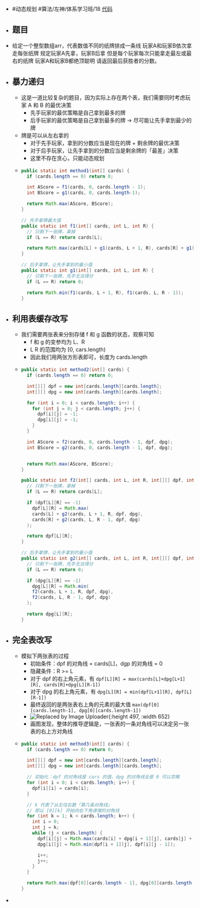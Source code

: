- #动态规划 #算法/左神/体系学习班/18 [代码](https://github.com/singee-study/algorithm-java/blob/master/zuo-algorithm-2020/class18/Code02.java)
- ## 题目
- 给定一个整型数组arr，代表数值不同的纸牌排成一条线
  玩家A和玩家B依次拿走每张纸牌
  规定玩家A先拿，玩家B后拿
  但是每个玩家每次只能拿走最左或最右的纸牌
  玩家A和玩家B都绝顶聪明
  请返回最后获胜者的分数。
- ## 暴力递归
	- 这是一道比较复杂的题目，因为实际上存在两个表，我们需要同时考虑玩家 A 和 B 的最优决策
		- 先手玩家的最优策略是自己拿到最多的牌
		- 后手玩家的最优策略是自己拿到最多的牌 -> 尽可能让先手拿到最少的牌
	- 牌是可以从左右拿的
		- 对于先手玩家，拿到的分数应当是现在的牌 + 剩余牌的最优决策
		- 对于后手玩家，让先手拿到的分数应当是剩余牌的「最差」决策
		- 这里不存在贪心，只能动态规划
	- ```java
	  public static int method1(int[] cards) {
	    if (cards.length == 0) return 0;
	  
	    int AScore = f1(cards, 0, cards.length - 1);
	    int BScore = g1(cards, 0, cards.length-1);
	  
	    return Math.max(AScore, BScore);
	  }
	  
	  // 先手拿牌最大值
	  public static int f1(int[] cards, int L, int R) {
	    // 只剩下一张牌，拿掉
	    if (L == R) return cards[L];
	  
	    return Math.max(cards[L] + g1(cards, L + 1, R), cards[R] + g1(cards, L, R - 1));
	  }
	  
	  // 后手拿牌，让先手拿到的最小值
	  public static int g1(int[] cards, int L, int R) {
	    // 只剩下一张牌，先手无法得分
	    if (L == R) return 0;
	  
	    return Math.min(f1(cards, L + 1, R), f1(cards, L, R - 1));
	  }
	  ```
- ## 利用表缓存改写
	- 我们需要两张表来分别存储 f 和 g 函数的状态，观察可知
		- f 和 g 的变参均为 L、R
		- L R 的范围均为 [0, cars.length)
		- 因此我们用两张方形表即可，长度为 cards.length
	- ```java
	  public static int method2(int[] cards) {
	    if (cards.length == 0) return 0;
	  
	    int[][] dpf = new int[cards.length][cards.length];
	    int[][] dpg = new int[cards.length][cards.length];
	  
	    for (int i = 0; i < cards.length; i++) {
	      for (int j = 0; j < cards.length; j++) {
	        dpf[i][j] = -1;
	        dpg[i][j] = -1;
	      }
	    }
	  
	    int AScore = f2(cards, 0, cards.length - 1, dpf, dpg);
	    int BScore = g2(cards, 0, cards.length - 1, dpf, dpg);
	  
	  
	    return Math.max(AScore, BScore);
	  }
	  
	  public static int f2(int[] cards, int L, int R, int[][] dpf, int[][] dpg) {
	    // 只剩下一张牌，拿掉
	    if (L == R) return cards[L];
	  
	    if (dpf[L][R] == -1)
	      dpf[L][R] = Math.max(
	      cards[L] + g2(cards, L + 1, R, dpf, dpg),
	      cards[R] + g2(cards, L, R - 1, dpf, dpg)
	    );
	  
	    return dpf[L][R];
	  }
	  
	  // 后手拿牌，让先手拿到的最小值
	  public static int g2(int[] cards, int L, int R, int[][] dpf, int[][] dpg) {
	    // 只剩下一张牌，先手无法得分
	    if (L == R) return 0;
	  
	    if (dpg[L][R] == -1)
	      dpg[L][R] = Math.min(
	      f2(cards, L + 1, R, dpf, dpg),
	      f2(cards, L, R - 1, dpf, dpg)
	    );
	  
	    return dpg[L][R];
	  }
	  ```
- ## 完全表改写
	- 模拟下两张表的过程
		- 初始条件：dpf 的对角线 = cards[L]，dgp 的对角线 = 0
		- 隐藏条件：R >= L
		- 对于 dpf 的右上角元素，有 `dpf[L][R] = max(cards[L]+dpg[L+1][R], cards[R]+dpg[L][R-1])`
		- 对于 dpg 的右上角元素，有 `dpg[L][R] = min(dpf[L+1][R], dpf[L][R-1])`
		- 最终返回的是两张表右上角的元素的最大值 `max(dpf[0][cards.length-1], dpg[0][cards.length-1])`
		- ![Replaced by Image Uploader](https://vip2.loli.io/2022/08/08/g4Mji7oB5qyPzpx.png){:height 497, :width 652}
		- 画图发现，整体的推导逻辑是，一张表的一条对角线可以决定另一张表的右上方对角线
	- ```java
	  public static int method3(int[] cards) {
	    if (cards.length == 0) return 0;
	  
	    int[][] dpf = new int[cards.length][cards.length];
	    int[][] dpg = new int[cards.length][cards.length];
	  
	    // 初始化：dpf 的对角线是 cars 的值，dpg 的对角线全是 0 可以忽略
	    for (int i = 0; i < cards.length; i++) {
	      dpf[i][i] = cards[i];
	    }
	  
	    // k 代表了从左往右数「第几条对角线」
	    // 即以 [0][k] 开始向右下角递增的对角线
	    for (int k = 1; k < cards.length; k++) {
	      int i = 0;
	      int j = k;
	      while (j < cards.length) {
	        dpf[i][j] = Math.max(cards[i] + dpg[i + 1][j], cards[j] + dpg[i][j - 1]);
	        dpg[i][j] = Math.min(dpf[i + 1][j], dpf[i][j - 1]);
	  
	        i++;
	        j++;
	      }
	    }
	  
	    return Math.max(dpf[0][cards.length - 1], dpg[0][cards.length - 1]);
	  }
	  ```
-